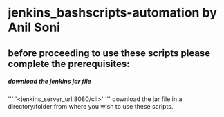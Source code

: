 # jenkins_bashscripts-automation by Anil Soni
## before proceeding to use these scripts please complete the prerequisites:
##### download the jenkins jar file 
'''
'<jenkins_server_url:8080/cli>'
'''
download the jar file in a directory/folder from where you wish to use these scripts.
